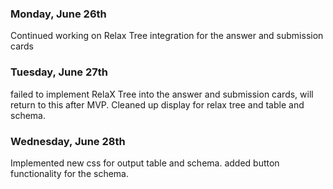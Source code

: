 ### Monday, June 26th
Continued working on Relax Tree integration for the answer and submission cards

### Tuesday, June 27th
failed to implement RelaX Tree into the answer and submission cards, will return to this after MVP. 
Cleaned up display for relax tree and table and schema.

### Wednesday, June 28th
Implemented new css for output table and schema. added button functionality for the schema.
